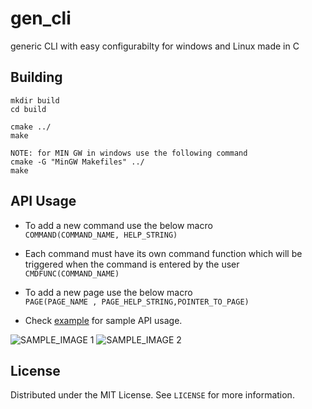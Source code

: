 # gen_cli
generic CLI with easy configurabilty for windows and Linux made in C 

## Building

```shell
mkdir build 
cd build 

cmake ../
make

NOTE: for MIN GW in windows use the following command
cmake -G "MinGW Makefiles" ../
make

```
## API Usage

* To add a new command use the below macro   
`COMMAND(COMMAND_NAME, HELP_STRING)`  

* Each command must have its own command function which will be triggered when the command is entered by the user    
`CMDFUNC(COMMAND_NAME)`

* To add a new page use the below macro    
`PAGE(PAGE_NAME , PAGE_HELP_STRING,POINTER_TO_PAGE)`

* Check [example](https://github.com/ajaykrishna97/gen_cli/blob/main/CLI/src/main.c) for sample API usage.


![SAMPLE_IMAGE 1](https://github.com/ajaykrishna97/gen_cli/tree/main/images/EXAMPLE_CLI_HOME.png?raw=true)
![SAMPLE_IMAGE 2](https://github.com/ajaykrishna97/gen_cli/tree/main/images/EXAMPLE_CLI_CHANGE_PAGE.png?raw=true)

<!-- LICENSE -->
## License

Distributed under the MIT License. See `LICENSE` for more information.



